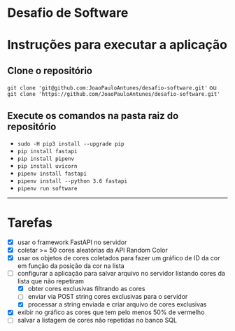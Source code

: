 # Desafio de Software

# Instruções para executar a aplicação
## Clone o repositório
`git clone 'git@github.com:JoaoPauloAntunes/desafio-software.git'`
ou
`git clone 'https://github.com/JoaoPauloAntunes/desafio-software.git'`

## Execute os comandos na pasta raiz do repositório
- `sudo -H pip3 install --upgrade pip`
- `pip install fastapi`
- `pip install pipenv`
- `pip install uvicorn`
- `pipenv install fastapi`
- `pipenv install --python 3.6 fastapi`
- `pipenv run software`

---
# Tarefas
- [x] usar o framework FastAPI no servidor
- [x] coletar >= 50 cores aleatórias da API Random Color
- [x] usar os objetos de cores coletados para fazer um gráfico de ID da cor em função da posição da cor na lista
- [ ] configurar a aplicação para salvar arquivo no servidor listando cores da lista que não repetiram
	- [x] obter cores exclusivas filtrando as cores
	- [ ] enviar via POST string cores exclusivas para o servidor
	- [x] processar a string enviada e criar arquivo de cores exclusivas
- [x] exibir no gráfico as cores que tem pelo menos 50% de vermelho
- [ ] salvar a listagem de cores não repetidas no banco SQL
